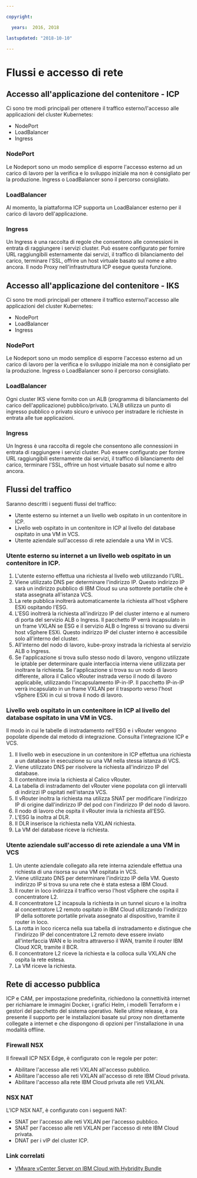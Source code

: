```yaml
---

copyright:

  years:  2016, 2018

lastupdated: "2018-10-10"

---
```


# Flussi e accesso di rete

## Accesso all'applicazione del contenitore - ICP

Ci sono tre modi principali per ottenere il traffico esterno/l'accesso alle applicazioni del cluster Kubernetes:
- NodePort
- LoadBalancer
- Ingress

### NodePort
Le Nodeport sono un modo semplice di esporre l'accesso esterno ad un carico di lavoro per la verifica e lo sviluppo iniziale ma non è consigliato per la produzione. Ingress o LoadBalancer sono il percorso consigliato.

### LoadBalancer
Al momento, la piattaforma ICP supporta un LoadBalancer esterno per il carico di lavoro dell'applicazione.

### Ingress
Un Ingress è una raccolta di regole che consentono alle connessioni in entrata di raggiungere i servizi cluster. Può essere configurato per fornire URL raggiungibili esternamente dai servizi, il traffico di bilanciamento del carico, terminare l'SSL, offrire un host virtuale basato sul nome e altro ancora. Il nodo Proxy nell'infrastruttura ICP esegue questa funzione.

## Accesso all'applicazione del contenitore - IKS
Ci sono tre modi principali per ottenere il traffico esterno/l'accesso alle applicazioni del cluster Kubernetes:
- NodePort
- LoadBalancer
- Ingress

### NodePort
Le Nodeport sono un modo semplice di esporre l'accesso esterno ad un carico di lavoro per la verifica e lo sviluppo iniziale ma non è consigliato per la produzione. Ingress o LoadBalancer sono il percorso consigliato.

### LoadBalancer
Ogni cluster IKS viene fornito con un ALB (programma di bilanciamento del carico dell'applicazione) pubblico/privato. L'ALB utilizza un punto di ingresso pubblico o privato sicuro e univoco per instradare le richieste in entrata alle tue applicazioni.

### Ingress
Un Ingress è una raccolta di regole che consentono alle connessioni in entrata di raggiungere i servizi cluster. Può essere configurato per fornire URL raggiungibili esternamente dai servizi, il traffico di bilanciamento del carico, terminare l'SSL, offrire un host virtuale basato sul nome e altro ancora. 

## Flussi del traffico
Saranno descritti i seguenti flussi del traffico:
- Utente esterno su internet a un livello web ospitato in un contenitore in ICP.
- Livello web ospitato in un contenitore in ICP al livello del database ospitato in una VM in VCS.
- Utente aziendale sull'accesso di rete aziendale a una VM in VCS.

### Utente esterno su internet a un livello web ospitato in un contenitore in ICP.
1. L'utente esterno effettua una richiesta al livello web utilizzando l'URL.
2.	Viene utilizzato DNS per determinare l'indirizzo IP. Questo indirizzo IP sarà un indirizzo pubblico di IBM Cloud su una sottorete portatile che è stata assegnata all'istanza VCS.
3.	La rete pubblica inoltrerà automaticamente la richiesta all'host vSphere ESXi ospitando l'ESG.
4.	L'ESG inoltrerà la richiesta all'indirizzo IP del cluster interno e al numero di porta del servizio ALB o Ingress. Il pacchetto IP verrà incapsulato in un frame VXLAN se ESG e il servizio ALB o Ingress si trovano su diversi host vSphere ESXi. Questo indirizzo IP del cluster interno è accessibile solo all'interno del cluster.
5.	All'interno del nodo di lavoro, kube-proxy instrada la richiesta al servizio ALB o Ingress.
6.	Se l'applicazione si trova sullo stesso nodo di lavoro, vengono utilizzate le iptable per determinare quale interfaccia interna viene utilizzata per inoltrare la richiesta. Se l'applicazione si trova su un nodo di lavoro differente, allora il Calico vRouter instrada verso il nodo di lavoro applicabile, utilizzando l'incapsulamento IP-in-IP. Il pacchetto IP-in-IP verrà incapsulato in un frame VXLAN per il trasporto verso l'host vSphere ESXi in cui si trova il nodo di lavoro.

### Livello web ospitato in un contenitore in ICP al livello del database ospitato in una VM in VCS.
Il modo in cui le tabelle di instradamento nell'ESG e i vRouter vengono popolate dipende dal metodo di integrazione. Consulta l'integrazione ICP e VCS.
1.	Il livello web in esecuzione in un contenitore in ICP effettua una richiesta a un database in esecuzione su una VM nella stessa istanza di VCS.
2.	Viene utilizzato DNS per risolvere la richiesta all'indirizzo IP del database.
3.	Il contenitore invia la richiesta al Calico vRouter.
4.	La tabella di instradamento del vRouter viene popolata con gli intervalli di indirizzi IP ospitati nell'istanza VCS.
5.	Il vRouter inoltra la richiesta ma utilizza SNAT per modificare l'indirizzo IP di origine dall'indirizzo IP del pod con l'indirizzo IP del nodo di lavoro.
6.	Il nodo di lavoro che ospita il vRouter invia la richiesta all'ESG.
7.	L'ESG la inoltra al DLR.
8.	Il DLR inserisce la richiesta nella VXLAN richiesta.
9.	La VM del database riceve la richiesta.

### 	Utente aziendale sull'accesso di rete aziendale a una VM in VCS
1.	Un utente aziendale collegato alla rete interna aziendale effettua una richiesta di una risorsa su una VM ospitata in VCS.
2.	Viene utilizzato DNS per determinare l'indirizzo IP della VM. Questo indirizzo IP si trova su una rete che è stata estesa a IBM Cloud.
3.	Il router in loco indirizza il traffico verso l'host vSphere che ospita il concentratore L2.
4.	Il concentratore L2 incapsula la richiesta in un tunnel sicuro e la inoltra al concentratore L2 remoto ospitato in IBM Cloud utilizzando l'indirizzo IP della sottorete portatile privata assegnato al dispositivo, tramite il router in loco.
5.	La rotta in loco ricerca nella sua tabella di instradamento e distingue che l'indirizzo IP del concentratore L2 remoto deve essere inviato all'interfaccia WAN e lo inoltra attraverso il WAN, tramite il router IBM Cloud XCR, tramite il BCR.
6.	Il concentratore L2 riceve la richiesta e la colloca sulla VXLAN che ospita la rete estesa.
7.	La VM riceve la richiesta.

## Rete di accesso pubblica
ICP e CAM, per impostazione predefinita, richiedono la connettività internet per richiamare le immagini Docker, i grafici Helm, i modelli Terraform e i gestori del pacchetto del sistema operativo.
Nelle ultime release, è ora presente il supporto per le installazioni basate sul proxy non direttamente collegate a internet e che dispongono di opzioni per l'installazione in una modalità offline.

###	Firewall NSX
Il firewall ICP NSX Edge, è configurato con le regole per poter:
*	Abilitare l'accesso alle reti VXLAN all'accesso pubblico.
*	Abilitare l'accesso alle reti VXLAN all'accesso di rete IBM Cloud privata.
*	Abilitare l'accesso alla rete IBM Cloud privata alle reti VXLAN.

### NSX NAT
L'ICP NSX NAT, è configurato con i seguenti NAT:
*	SNAT per l'accesso alle reti VXLAN per l'accesso pubblico.
*	SNAT per l'accesso alle reti VXLAN per l'accesso di rete IBM Cloud privata.
*	DNAT per i vIP del cluster ICP.

### Link correlati

* [VMware vCenter Server on IBM Cloud with Hybridity Bundle](../vcs/vcs-hybridity-intro.html)

